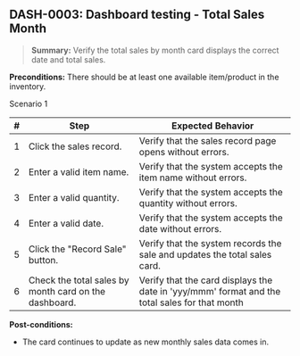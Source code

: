 ## **DASH-0003:** Dashboard testing - Total Sales Month

> **Summary:** Verify the total sales by month card displays the correct date and total sales.  <br>

**Preconditions:** There should be at least one available item/product in the inventory.

Scenario 1

 | \# | Step | Expected Behavior |
 |----|------|-------------------|
 |  1 | Click the sales record.     | Verify that the sales record page opens without errors.   |
 |  2 | Enter a valid item name.    | Verify that the system accepts the item name without errors.   |
 |  3 | Enter a valid quantity.     | Verify that the system accepts the quantity without errors.   |
 |  4 | Enter a valid date.     | Verify that the system accepts the date without errors.   |
 |  5 | Click the "Record Sale" button.     | Verify that the system records the sale and updates the total sales card.   |
 |  6 | Check the total sales by month card on the dashboard.     | Verify that the card displays the date in 'yyy/mmm' format and the total sales for that month   |

**Post-conditions:**

 - The card continues to update as new monthly sales data comes in.

